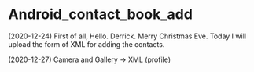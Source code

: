 # Android_contact_book_add
(2020-12-24)
First of all, Hello. Derrick. Merry Christmas Eve. 
Today I will upload the form of XML for adding the contacts. 

(2020-12-27)
Camera and Gallery -> XML (profile)
